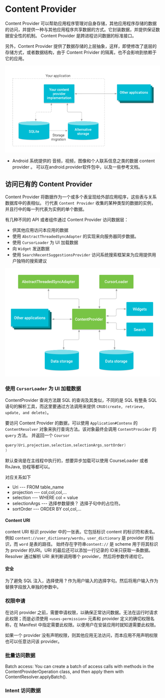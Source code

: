 # Content Provider

Content Provider 可以帮助应用程序管理对自身存储，其他应用程序存储的数据的访问，并提供一种与其他应用程序共享数据的方式。它封装数据，并提供保证数据安全性的机制。 Content Provider 是跨进程访问数据的标准接口。

另外，Content Provider 提供了数据存储的上层抽象，这样，即使修改了底层的存储方式，或者数据结构，由于 Content Privider 的隔离，也不会影响到依赖于它的应用。

![Content Privider](image/content-provider-migration.png)


* Android 系统提供的 音频，视频，图像和个人联系信息之类的数据 content provider 。 可以在android.provider软件包中，以及一些参考文档。

## 访问已有的 Content Provider

Content Provider 将数据作为一个或多个表呈现给外部应用程序，这些表与关系数据库中的表相似。 行代表 `Content Provider` 收集的某种类型的数据的实例，并且行中的每一列代表为实例的单个数据。

有几种不同的 API 或者组件通过 Content Provider 访问数据层：

- 供其他应用访问本应用的数据
- 使用 `AbstractThreadedSyncAdapter` 的实现来向服务器同步数据。
- 使用 `CursorLoader` 为 UI 加载数据
- 向 `Widget` 发送数据
- 使用 `SearchRecentSuggestionsProvider` 访问系统搜索框架来为应用提供用户独特的搜索建议

![Disfferent type to access content provider](image/content-provider-tech-stack.png)


### 使用 `CursorLoader` 为 UI 加载数据

ContentProvider 查询方法跟 SQL 的查询及其类似，不同的是 SQL 有整条 SQL 语句的解析工具，而这里要通过方法调用来提供 `CRUD(create, retrieve, update, and delete)`。

要访问 Content Provider 的数据，可以使用 `Application#Contenx` 的 `ContentResolver` 对象来执行查询方法。该对象最终会调用 `ContentProvider` 的 `query` 方法。 并返回一个 `Coursor` 

```Kotlin
query(Uri,projection,selection,selectionArgs,sortOrder) 
)
```

默认查询是在主线程中执行的，想要异步加载可以使用 CourseLoader 或者 RxJava, 协程等都可以。

对应关系如下

- Uri --- FROM table_name
- projection --- col,col,col,...
- selection --- WHERE col = value
- selectionArgs --- 选择参数替换？ 选择子句中的占位符。
- sortOrder --- ORDER BY col,col,...

#### Content URI

content URI 标识 provider 中的一张表。它包括标识 content 的标识符和表名。例如 `content://user_dictionary/words`，`user_dictionary` 是 provider 的标识，而 `word` 是表的路径。 始终存在字符串`content://` 是 scheme 用于将其标识为 provider 的URI。URI 的最后还可以添加一行记录的 ID来只获取一条数据。 Resolver 通过解析 URI 来判断调用哪个 provider，然后将参数传递给它。

#### 安全

为了避免 SQL 注入，选择使用 ? 作为用户输入的选择字句。然后将用户输入作为替换字段放入单独的参数中。

### 权限申请

在访问 provider 之前，需要申请权限，以确保正常访问数据。无法在运行时请求此权限；而是必须使用 `<uses-permission>` 元素和 provider 定义的确切权限名称，在 Manifest 中指定需要此权限。以便用户在安装应用时就知道需要此权限。

如果一个 provider 没有声明权限，则其他应用无法访问，而本应用不用声明权限也可以任意访问该 provider。

### 批量访问数据

Batch access: You can create a batch of access calls with methods in the ContentProviderOperation class, and then apply them with ContentResolver.applyBatch().


### Intent 访问数据







